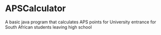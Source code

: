 # APSCalculator
A basic java program that calculates APS points for University entrance for South African students leaving high school

